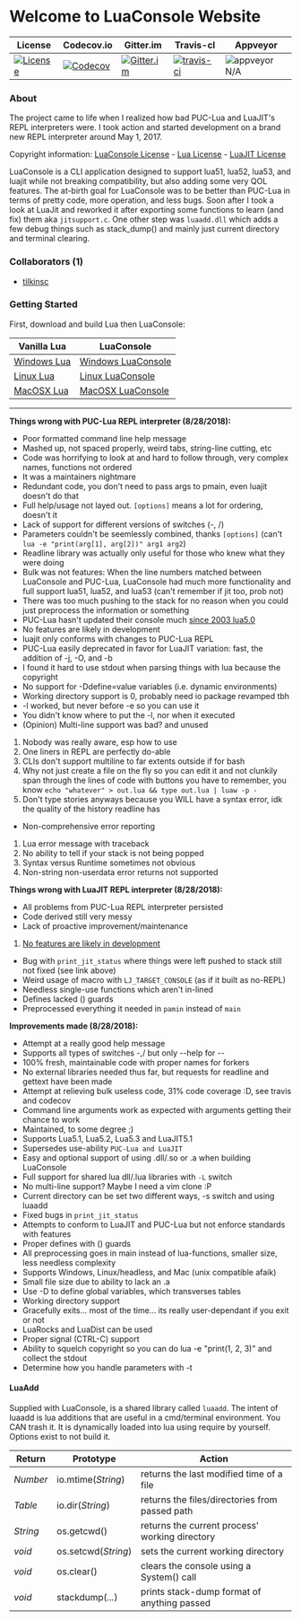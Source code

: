 # Welcome to LuaConsole Website


| License | Codecov.io | Gitter.im | Travis-cl | Appveyor |
| ------- | ---------- | --------- | --------- | -------- |
| [![License](https://img.shields.io/github/license/tilkinsc/LuaConsole.svg)](https://github.com/tilkinsc/LuaConsole/blob/master/LICENSE) | [![Codecov](https://codecov.io/gh/tilkinsc/LuaConsole/coverage.svg?branch=master)](https://codecov.io/gh/tilkinsc/LuaConsole) | [![Gitter.im](https://badges.gitter.im/tilkinsc/LuaConsole.png)](https://gitter.im/LuaConsole) | [![travis-ci](https://travis-ci.org/tilkinsc/LuaConsole.svg?branch=master)](https://travis-ci.org/tilkinsc/LuaConsole) | ![appveyor](https://ci.appveyor.com/api/projects/status/github/tilkinsc/LuaConsole?svg=true) N/A |  

### About

The project came to life when I realized how bad PUC-Lua and LuaJIT's REPL interpreters were.
I took action and started development on a brand new REPL interpreter around May 1, 2017.

Copyright information: [LuaConsole License](https://tilkinsc.github.io/LuaConsole/LICENSE) - [Lua License](https://tilkinsc.github.io/LuaConsole/Lua%20LICENSE) - [LuaJIT License](https://tilkinsc.github.io/LuaConsole/LuaJIT%20LICENSE)

LuaConsole is a CLI application designed to support lua51, lua52, lua53, and luajit while not breaking compatibility, but also adding some very QOL features. The at-birth goal for LuaConsole was to be better than PUC-Lua in terms of pretty code, more operation, and less bugs. Soon after I took a look at LuaJit and reworked it after exporting some functions to learn (and fix) them aka `jitsupport.c`. One other step was `luaadd.dll` which adds a few debug things such as stack_dump() and mainly just current directory and terminal clearing.

### Collaborators (1)

* [tilkinsc](https://github.com/tilkinsc)

### Getting Started

First, download and build Lua then LuaConsole:  

| Vanilla Lua | LuaConsole |
| ----------- | ----------------------- |
| [Windows Lua](https://github.com/tilkinsc/LuaConsole/wiki/Build-Instructions#Windows) | [Windows LuaConsole](https://github.com/tilkinsc/LuaConsole/wiki/Build-Instructions#windows-1) |
| [Linux Lua](https://github.com/tilkinsc/LuaConsole/wiki/Build-Instructions#linux) | [Linux LuaConsole](https://github.com/tilkinsc/LuaConsole/wiki/Build-Instructions#linux-1) |
| [MacOSX Lua](https://github.com/tilkinsc/LuaConsole/wiki/Build-Instructions#mac-osx) | [MacOSX LuaConsole](https://github.com/tilkinsc/LuaConsole/wiki/Build-Instructions#mac-osx) |

_____

**Things wrong with PUC-Lua REPL interpreter (8/28/2018):**
* Poor formatted command line help message
* Mashed up, not spaced properly, weird tabs, string-line cutting, etc
* Code was horrifying to look at and hard to follow through, very complex names, functions not ordered
* It was a maintainers nightmare
* Redundant code, you don't need to pass args to pmain, even luajit doesn't do that
* Full help/usage not layed out. `[options]` means a lot for ordering, doesn't it
* Lack of support for different versions of switches (-, /)
* Parameters couldn't be seemlessly combined, thanks `[options]` (can't `lua -e "print(arg[1], arg[2])" arg1 arg2`)
* Readline library was actually only useful for those who knew what they were doing
* Bulk was not features: When the line numbers matched between LuaConsole and PUC-Lua, LuaConsole had much more functionality and full support lua51, lua52, and lua53 (can't remember if jit too, prob not)
* There was too much pushing to the stack for no reason when you could just preprocess the information or something
* PUC-Lua hasn't updated their console much [since 2003 lua5.0](https://www.lua.org/versions.html)
* No features are likely in development
* luajit only conforms with changes to PUC-Lua REPL
* PUC-Lua easily deprecated in favor for LuaJIT variation: fast, the addition of -j, -O, and -b
* I found it hard to use stdout when parsing things with lua because the copyright
* No support for -Ddefine=value variables (i.e. dynamic environments)
* Working directory support is 0, probably need io package revamped tbh
* -l worked, but never before -e so you can use it
* You didn't know where to put the -l, nor when it executed
* (Opinion) Multi-line support was bad? and unused
1. Nobody was really aware, esp how to use
2. One liners in REPL are perfectly do-able
3. CLIs don't support multiline to far extents outside if for bash
4. Why not just create a file on the fly so you can edit it and not clunkily span through the lines of code with buttons you have to remember, you know `echo "whatever" > out.lua && type out.lua | luaw -p -`
5. Don't type stories anyways because you WILL have a syntax error, idk the quality of the history readline has
* Non-comprehensive error reporting
1. Lua error message with traceback
2. No ability to tell if your stack is not being popped
3. Syntax versus Runtime sometimes not obvious
4. Non-string non-userdata error returns not supported

**Things wrong with LuaJIT REPL interpreter (8/28/2018):**
* All problems from PUC-Lua REPL interpreter persisted
* Code derived still very messy
* Lack of proactive improvement/maintenance
1. [No features are likely in development](https://github.com/tilkinsc/LuaConsole/wiki/LuaJIT-Readme)
* Bug with `print_jit_status` where things were left pushed to stack still not fixed (see link above)
* Weird usage of macro with `LJ_TARGET_CONSOLE` (as if it built as no-REPL)
* Needless single-use functions which aren't in-lined
* Defines lacked () guards
* Preprocessed everything it needed in `pamin` instead of `main`

**Improvements made (8/28/2018):**
* Attempt at a really good help message
* Supports all types of switches -,/ but only --help for --
* 100% fresh, maintainable code with proper names for forkers
* No external libraries needed thus far, but requests for readline and gettext have been made
* Attempt at relieving bulk useless code, 31% code coverage :D, see travis and codecov
* Command line arguments work as expected with arguments getting their chance to work
* Maintained, to some degree ;)
* Supports Lua5.1, Lua5.2, Lua5.3 and LuaJIT5.1
* Supersedes use-ability `PUC-Lua and LuaJIT`
* Easy and optional support of using .dll/.so or .a when building LuaConsole
* Full support for shared lua dll/.lua libraries with `-L` switch
* No multi-line support? Maybe I need a vim clone :P
* Current directory can be set two different ways, -s switch and using luaadd
* Fixed bugs in `print_jit_status`
* Attempts to conform to LuaJIT and PUC-Lua but not enforce standards with features
* Proper defines with () guards
* All preprocessing goes in main instead of lua-functions, smaller size, less needless complexity
* Supports Windows, Linux/headless, and Mac (unix compatible afaik)
* Small file size due to ability to lack an .a
* Use -D to define global variables, which transverses tables
* Working directory support
* Gracefully exits... most of the time... its really user-dependant if you exit or not
* LuaRocks and LuaDist can be used
* Proper signal (CTRL-C) support
* Ability to squelch copyright so you can do lua -e "print(1, 2, 3)" and collect the stdout
* Determine how you handle parameters with -t


#### LuaAdd

Supplied with LuaConsole, is a shared library called `luaadd`. The intent of luaadd is lua additions that are useful in a cmd/terminal environment.
You CAN trash it. It is dynamically loaded into lua using require by yourself. Options exist to not build it.

| Return   | Prototype           | Action                                         |
|----------|---------------------|------------------------------------------------|
| _Number_ | io.mtime(_String_)  | returns the last modified time of a file       |
| _Table_  | io.dir(_String_)    | returns the files/directories from passed path |
| _String_ | os.getcwd()         | returns the current process' working directory |
| _void_   | os.setcwd(_String_) | sets the current working directory             |
| _void_   | os.clear()          | clears the console using a System() call       |
| _void_   | stackdump(_..._)    | prints stack-dump format of anything passed    |


